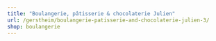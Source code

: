 ```yaml
---
title: "Boulangerie, pâtisserie & chocolaterie Julien"
url: /gerstheim/boulangerie-patisserie-and-chocolaterie-julien-3/
shop: boulangerie
---
```

